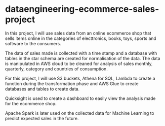 # dataengineering-ecommerce-sales-project

In this project, I will use sales data from an online ecommerce shop that sells items online in the categories of electtronics, books, toys, sports and software to the consumers. 

The data of sales made is collected with a time stamp and a database with tables in the star schema are created for normalisation of the data. The data is manipulated in AWS cloud to be cleaned for analysis of sales monthly, quarterly, category and countries of consumption. 

For this project, I will use S3 buckets, Athena for SQL, Lambda to create a function during the transformation phase and AWS Glue to create databases and tables to create data. 

Quicksight is used to create a dashboard to easily view the analysis made for the ecommerce shop. 

Apache Spark is later used on the collected data for Machine Learning to predict expected sales in the future. 
